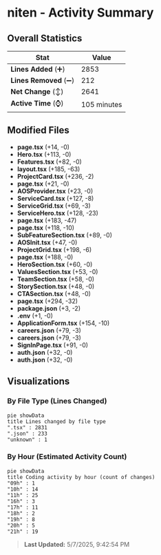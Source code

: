 # niten - Activity Summary 

## Overall Statistics

| Stat                   | Value                                                             |
| ---------------------- | ----------------------------------------------------------------- |
| **Lines Added** (➕)   | 2853                                          |
| **Lines Removed** (➖) | 212                                        |
| **Net Change** (↕)    | 2641                |
| **Active Time** (⌚)   | 105 minutes |


## Modified Files
- **page.tsx** (+14, -0)
- **Hero.tsx** (+113, -0)
- **Features.tsx** (+82, -0)
- **layout.tsx** (+185, -63)
- **ProjectCard.tsx** (+236, -2)
- **page.tsx** (+21, -0)
- **AOSProvider.tsx** (+23, -0)
- **ServiceCard.tsx** (+127, -8)
- **ServiceGrid.tsx** (+69, -3)
- **ServiceHero.tsx** (+128, -23)
- **page.tsx** (+183, -47)
- **page.tsx** (+118, -10)
- **SubFeatureSection.tsx** (+89, -0)
- **AOSInit.tsx** (+47, -0)
- **ProjectGrid.tsx** (+198, -6)
- **page.tsx** (+188, -0)
- **HeroSection.tsx** (+60, -0)
- **ValuesSection.tsx** (+53, -0)
- **TeamSection.tsx** (+58, -0)
- **StorySection.tsx** (+48, -0)
- **CTASection.tsx** (+48, -0)
- **page.tsx** (+294, -32)
- **package.json** (+3, -2)
- **.env** (+1, -0)
- **ApplicationForm.tsx** (+154, -10)
- **careers.json** (+79, -3)
- **careers.json** (+79, -3)
- **SignInPage.tsx** (+91, -0)
- **auth.json** (+32, -0)
- **auth.json** (+32, -0)

## Visualizations

### By File Type (Lines Changed)

```mermaid
pie showData
title Lines changed by file type
".tsx" : 2831
".json" : 233
"unknown" : 1
```

### By Hour (Estimated Activity Count)

```mermaid
pie showData
title Coding activity by hour (count of changes)
"09h" : 1
"10h" : 14
"11h" : 25
"16h" : 3
"17h" : 11
"18h" : 2
"19h" : 8
"20h" : 5
"21h" : 19
```


> **Last Updated:** 5/7/2025, 9:42:54 PM